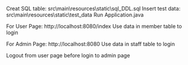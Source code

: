 Creat SQL table: src\main\resources\static\sql_DDL.sql
Insert test data: src\main\resources\static\test_data
Run Application.java

For User Page: http://localhost:8080/index
Use data in member table to login

For Admin Page: http://localhost:8080
Use data in staff table to login

Logout from user page before login to admin page 
